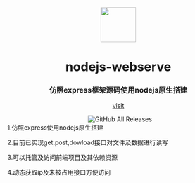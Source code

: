 <div align="center">
  <a href="https://gridea.dev">
    <img src="https://avatars.githubusercontent.com/u/58848987?s=400&v=4"  width="80px" height="80px">
  </a>
  <h1 align="center">
    nodejs-webserve
  </h1>
  <h3 align="center">
   仿照express框架源码使用nodejs原生搭建
  </h3>

[visit](https://github.com/xuebingchuan/nodejs-webserve) 

  <a >
    <img src="https://img.shields.io/github/release/getgridea/gridea.svg?style=flat-square" alt="">
  </a>

  <a >
    <img src="https://img.shields.io/github/license/getgridea/gridea.svg?style=flat-square" alt="">
  </a>

  <a >
    <img alt="GitHub All Releases" src="https://img.shields.io/github/downloads/getgridea/gridea/total.svg?color=%2312b886&style=flat-square">
  </a>

</div>
  1.仿照express使用nodejs原生搭建

  2.目前已实现get,post,dowload接口对文件及数据进行读写

  3.可以托管及访问前端项目及其依赖资源

  4.动态获取ip及未被占用接口方便访问

